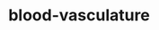 ---
title: blood-vasculature
release_version: v1.2
hra_release_version:
  - v1.1
  - v1.2
model_type: asct-b
description: '[Anatomical Structures, Cell Types, plus Biomarkers (ASCT+B) tables](https://hubmapconsortium.github.io/ccf/pages/ccf-anatomical-structures.html) aim to capture the nested *part_of* structure of anatomical human body parts, the typology of cells, and biomarkers used to identify cell types. The tables are authored and reviewed by an international team of experts. A more extensive description of this work may be found in the pre-print of "Anatomical structures, cell types, and biomarkers of the healthy human blood vasculature" by [(Boppana et al. 2022)](http://biorxiv.org/content/early/2022/03/01/2022.02.28.482302.abstract). The database and code used to generate the more simplified view of the blood vasculature in these ASCT+B tables may be found [here](https://github.com/hubmapconsortium/hra-vccf).'
creators:
  - 0000-0002-2597-881X
  - 0000-0002-6692-6880
  - 0000-0003-0120-4630
project_leads:
  - 0000-0002-3321-6137
reviewers:
  - 0000-0002-7112-7389
  - 0000-0003-0834-8274
creation_date: 2022-05-06T00:00:00
license: CC BY 4.0
publisher:  HuBMAP 
funder:  National Institutes of Health 
award_number:  OT2OD026671 
hubmap_id:  HBM954.HNGT.899 
datatable: ASCT-B_VH_Blood_Vasculature.csv
doi: https://doi.org/10.48539/HBM954.HNGT.899
---
